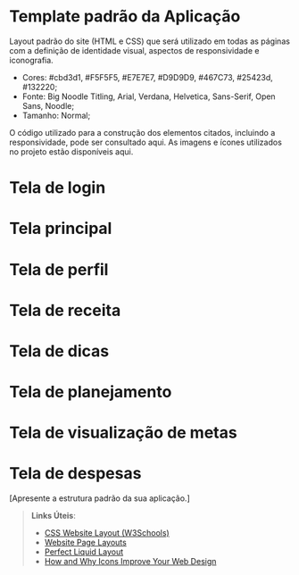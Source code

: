 # Template padrão da Aplicação

Layout padrão do site (HTML e CSS) que será utilizado em todas as páginas com a definição de identidade visual, aspectos de responsividade e iconografia.

* Cores: #cbd3d1, #F5F5F5, #E7E7E7, #D9D9D9,  #467C73, #25423d, #132220;
* Fonte: Big Noodle Titling, Arial, Verdana, Helvetica, Sans-Serif, Open Sans, Noodle;
* Tamanho: Normal;

O código utilizado para a construção dos elementos citados, incluindo a responsividade, pode ser consultado aqui. As imagens e ícones utilizados no projeto estão disponíveis aqui.

# Tela de login
# Tela principal
# Tela de perfil
# Tela de receita
# Tela de dicas
# Tela de planejamento
# Tela de visualização de metas
# Tela de despesas




[Apresente a estrutura padrão da sua aplicação.]

> **Links Úteis**:
>
> - [CSS Website Layout (W3Schools)](https://www.w3schools.com/css/css_website_layout.asp)
> - [Website Page Layouts](http://www.cellbiol.com/bioinformatics_web_development/chapter-3-your-first-web-page-learning-html-and-css/website-page-layouts/)
> - [Perfect Liquid Layout](https://matthewjamestaylor.com/perfect-liquid-layouts)
> - [How and Why Icons Improve Your Web Design](https://usabilla.com/blog/how-and-why-icons-improve-you-web-design/)
